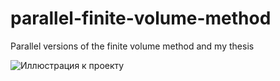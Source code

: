 # parallel-finite-volume-method
Parallel versions of the finite volume method and my thesis

![Иллюстрация к проекту](https://github.com/AurelVU/parallel-finite-volume-method/blob/main/mypwn/celluloid_minimal.gif)
